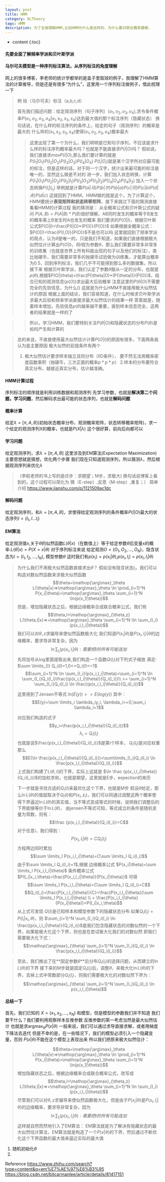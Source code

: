 ```yaml
---
layout: post
title: HMM
category: DLTheory
tags: HMM
description: 为了全面理解HMM,比如HMM为什么是这样的，为什么要对联合概率建模，
---
```


* content
{:toc}
#### 先要全面了解频率学派和贝叶斯学派

#### 马尔可夫模型是一种序列标注算法，从序列标注的角度理解
网上的很多博客，李老师的统计学都举的是盒子里取球的例子，我理解了HMM算法的计算推导，但是还是有很多“为什么”，这里用一个序列标注做例子，借此梳理一下
> 例
> 给（马尔可夫）标注（a,b,c,d）
>
> 首先我们描述问题：给定观测序列（句子序列）$(o_1,o_2,o_3,o_4)$,求令条件概率$P(o_1,o_2,o_3,o_4|s_1,s_2,s_3,s_4)$达到最大值的那个标注序列（隐藏状态）
> 换句话说，在什么样的标注序列的条件上，给定的句子（观测序列）的概率是最大的
> 什么样的$(s_1,s_2,s_3,s_4)$使得$(o_1,o_2,o_3,o_4)$概率最大
>> 这里出现了第一个为什么，我们明明是已知句子序列，不应该是求什么样的标注序列概率最大吗？也就是不能直接求$P(I|O)$吗？
>> 假如说，我们直接求$max P(I|O)$,那么我们要计算的就是$P(I_1|O_1)P(I_2|O_2)P(I_3|O_3)P(I_4|O_4)$ $P(I_i|O_i)$就是某个汉字所对应最可能的标注，但是这样的话，对于同一个汉字，统计出来最可能的标注是唯一的，显然这么做是不对的
>> 进一步，我们加入状态转换，计算 $P(I_1|O_1)P(I_2|O_2)P(I_2|I_1)P(I_3|O_3)P(I_3|I_2)P(I_4|O_4)P(I_4|I_3)$ 加入一个状态转换$P(I_i|I_{i_1})$
>> 举例就是计算$P(a|马)P(b|尔)P(b|a)P(c|可)P(c|b)P(d|夫)P(d|c)$ 这就回到了HMM，HMM做的就是这个，为了计算这个，HMM要统计**表现矩阵和状态转移矩阵**，接下来跳过下面的猜测直接看看HMM的计算过程
>> 我的猜测是：
>> 从全概率公式和贝叶斯公式的疑问
>> $P(A,B)=P(A|B)*P(B)$很好理解，AB同时发生的概率等于B发生的概率乘上B发生时A也发生的概率
>> 我们要求的$P(O|I)$，根据贝叶斯公式$P(O|I)=\frac{P(I|O)*(P(I))}{P(O)}$
>> 如果根据全概率公式：$P(O|I)=\frac{P(I,O)}{P(O)}$不是也可以吗
>> 这里就回到了频率学派的观点，认为$\theta$是唯一的，只是我们不知道，如果我们直接根据极大似然估计计算出$P(O|I)$，将$I$视为参数$\theta$，那么我们需要非常多非常多的训练集（也就是世界上所有科能出现的句子以及他们的标注），类比抛硬币，我们需要非常多的抛硬币试验做为训练集，才能算出概率为0.5，回到序列标注，我们几乎不可能得到那么多的数据集，所以接下来
>> 根据贝叶斯学派，我们认定了参数$\theta$服从一定的分布，也就是$p(\theta)$,根据$P(O|\theta)=\frac{P(\theta|O)*(P(\theta))}{P(O)}$，结合已知的观测信息($p(O)$)求出最大后验概率
>> 注意这里的$P(\theta|O)$不需要完全的先验信息，为什么() 这就是为什么HMM不直接用极大似然估计的原因
>> 根据上面的结论，我们容易知道，在什么时候求贝叶斯学派求最大后验和频率学派直接求最大似然估计的结果一样
>> 答案就是，随着样本增加，先验信息$p(\theta)$越来越不重要，直到样本信息完全，这两者的结果就是一样的了

>>所以，学习HMM，我们要特别关注$P(\theta|O)$和隐藏状态的分布$P(\theta)$是如何产生和计算的

>总的来说，不直接使用最大似然估计计算$P(O|I)$的原因有很多，下面两条我认为是主要原因
>极大似然的前提条件有两个
> 1. 极大似然估计要求样本独立且同分布（IID条件）， 要不然无法用概率密度函数乘积（抛硬币，三次正面的概率$p*p*p$）
> 2.样本的分布要符合真实分布，越接近真实分布，估计越准确。
#### HMM计算过程

序列标注的顺序就是利用训练数据和观测序列 先学习参数，也就是**解决第二个问题，学习问题**，然后解码求出最可能的状态序列，也就是**解码问题**
#### 概率计算
给定$\lambda=[\pi,A,B]$(初始状态概率分布，观测概率矩阵，状态转移概率矩阵)，求一个给定的观测序列X的概率，也就是$P(X|\lambda)$
这个很好算，前向后向都可以

#### 学习问题
给定观测序列，求$\lambda=[\pi,A,B]$
这里涉及到EM算法(Expectation Maximization)
主要思想就是猜想，优化两个步骤
我们现在只知道观测序列，所以猜测$\lambda$，然后根据观测序列来优化$\lambda$ 
>（李航老师的书上写的是(E步：求期望；M步，求极大)
>换句话说博客上看到的，这个过程可以简化为 猜（E-step）,反思（M-step）,重复；）
>简单介绍 https://www.jianshu.com/p/1121509ac1dc


#### 解码问题

给定观测序列，和$\lambda=[\pi,A,B]$，求使得给定观测序列的条件概率$P(I|O)$最大的状态序列$I=(I_1,I...I_i)$


#### EM算法
给定观测值x,关于$\theta$的似然函数$L(\theta|x)$（在数值上）等于给定参数$\theta$后变量x的概率:$L(\theta|x)=P(X=x|\theta)$
对于序列标注来说
给定观测$O=(O_1,O_2,...,O_N)$，隐含状态为$I=(I_1,I_2,...,I_N)$, 模型参数$\theta$
这时我们有$p(x_i)=p(x_i|\theta)$,$p(x_i,I_i)=p(x_i,I_i|\theta)$

>为什么我们不用极大似然函数直接求出$\theta$？
>假如没有隐含状态$I_i$，我们可以构造对数似然函数来求极大似然函数
>$$\theta=\mathop{\arg\max}_\theta L(\theta|x)=>\mathop{\arg\max}_\theta \ln \prod_{i=1}^N P(x_i|\theta)=\mathop{\arg\max}_\theta \sum_{i=1}^N \ln(p(x_1|\theta))$$
>但是，增加隐藏状态之后，根据边缘概率合成联合概率公式，我们有
$$\theta,I=\mathop{\arg\max}_{\theta,z} L(\theta,I|x)=>=\mathop{\arg\max}_\theta \sum_{i=1}^N \ln \sum_{I_i}(p(x_i,I_i|\theta))$$
>我们可以对$\theta,z$求偏导来使似然函数极大化
>我们知道$P(x_i|\theta)$是$P(x_i,I_i)|\theta$的边缘概率，要求导非常复杂，因为
>$$\ln \sum_{I_i}(p(x_i,I_i|\theta):需要把I的所有可能连加$$
>先将加号从log里面提取出来,我们构造一个函数$Q(I_i)$对下列式子缩放
>满足: $\sum \limits_{I} Q_i(I)=1,0<=Q_i(I)<=1$
>$$\sum_{i=1}^N \ln \sum_{I_i}(p(x_i,I_i|\theta)=\sum_{i=1}^N \ln \sum_{I_i}Q_i(I_i)\frac{(p(x_i,I_i|\theta)}{Q_i(I_i)}\\ >= 
\sum_{i=1}^N  \sum_{I_i}Q_i(I_i) \ln \frac{(p(x_i,I_i|\theta)}{Q_i(I_i)}$$
>
>这里用到了Jensen不等式 $ln(E(y))>=E(log(y))$
>其中：$$E(y)=\sum \limits_i \lambda_iy_i, \lambda_i>=0,\sum_i \lambda_i=1$$
>
>对应我们构造的式子
>$$y_i=\frac{p(x_i,I_i|\theta)}{Q_i(I_i)}$$
>$$\lambda_i=Q_i(I_i)$$
>也就是说$\frac{p(x_i,I_i|\theta)}{Q_i(I_i)}$是第i个样本， $Q_i(I_i)$是对应权重 那么
>$$E(\ln \frac{p(x_i,I_i|\theta)}{Q_i(I_i)})=\sum\limits_{I_i}Q_i(I_i) \ln \frac{p(x_i,I_i|\theta)}{Q_i(I_i)}$$
>上式我们构建了$L(\theta,I)$的下界，实际上这就是 $\ln \frac {p(x_i,I_i|\theta)}{Q_i(I_i)}$的加权求和，也就是期望，这里就是E步，expection的来历

>下一步就是寻找合适的$Q_i(I)$来最优化这个下界，也就是M步
>假设$\theta$给定，那么$\ln L(\theta)$的值就取决于$Q_i(I)$和$P(x_i,z_i)$，我们可以同通过调整这两个概率使得下界逼近$\ln L(\theta)$的真实值，当不等式变成等式的时候，说明我们调整后的下界能够等价于$\ln L(\theta)$，
>由jensen不等式可知，等式成立的条件是随机变量为常数，则有：
>$$\frac {p(x_i,I_i|\theta)}{Q_i(I_i)}=C$$
>对于任意$i$，我们得到：
>$$P(x_i,I_i|\theta)=CQ_i(I_i)$$
>方程两边同时累加
>$$\sum \limits_I P(x_i,I_i|\theta)=C\sum \limits_I  Q_i(I_i)$$
>由于$\sum \limits_I Q_i(I_i)=1$,根据
>边缘概率公式 $P(x_i|\theta)=\sum \limits_I P(x_i,I_i|\theta)$
>条件概率公式 $P(I_i|x_i,\theta)=\frac{P(x_i,I_i|\theta)}{P(x_i|\theta)}$
>可得
>$$\sum \limits_I P(x_i,I_i|\theta)=C\sum \limits_I  Q_i(I_i)=C$$
>$$Q_i(I_i)=\frac{P(x_i,I_i|\theta)}{C}=\frac{P(x_i,I_i|\theta}{\sum \limits_I P(x_i,I_i|\theta} \\ = \frac{P(x_i,I_i|\theta}{P(x_i|\theta)}=P(I_i|x_i,\theta)$$
>从上式可发现 $Q(I)$是已知样本和模型参数下的隐藏状态分布
>如果$Q_i(I_i)=P(I_i|x_i,\theta)$，则 $\sum_{i=1}^N  \sum_{I_i}Q_i(I_i) \ln \frac{(p(x_i,I_i|\theta)}{Q_i(I_i)}$是我们包含隐藏状态的对数似然的一个下界，如果能极大化这个下界，则也是在尝试极大化我们的对数似然
>即我们需要极大化下式：
>$$\mathop{\arg\max}_{\theta}
\sum_{i=1}^N  \sum_{I_i}Q_i(I_i) \ln \frac{p(x_i,I_i|\theta)}{Q_i(I_i)}$$

>至此，我们推出了在**固定参数$\theta$**后分布$Q_I(i_i)$的选择问题，从而建立的$\ln L(\theta)$的下界
>接下来的M步就是固定$Q_i(I_i)$后，调整$\theta$，来极大化$\ln L(\theta)$的下界，去掉上式中常数部分$Q_i(I_i)$，则我们需要极大化的对数似然下界为：
>$$\mathop{\arg\max}_{\theta}
\sum_{i=1}^N  \sum_{I_i}Q_i(I_i) \ln p(x_i,I_i|\theta)$$

#### 总结一下
首先，我们已知的 $X=(x_1,x_2,...,x_N)$ 和模型，但是模型的参数我们并不知道
我们要干什么？我们要利用观察样本反推参数
反推参数的第一考虑当然是最大似然估计 也就是求$\mathop{\arg\max}_{\theta} P(x|\theta)$
一般来说，我们可以通过求导直接求解，或者用梯度下降法去迭代
但是不幸的是，在一些情况下，我们的模型必须引入一个隐藏变量，否则 $P(x|\theta)$不能在这个模型上表现出来
所以我们把原来极大似然估计：
>$$\theta=\mathop{\arg\max}_\theta L(\theta|x)=>\mathop{\arg\max}_\theta \ln \prod_{i=1}^N P(x_i|\theta)=\mathop{\arg\max}_\theta \sum_{i=1}^N \ln(p(x_1|\theta))$$
>增加隐藏状态之后，根据边缘概率合成联合概率公式，改写成
$$\theta,I=\mathop{\arg\max}_{\theta,z} L(\theta,I|x)=>=\mathop{\arg\max}_\theta \sum_{i=1}^N \ln \sum_{I_i}(p(x_i,I_i|\theta))$$
>尽管我们可以对$\theta,z$求偏导来使似然函数极大化，但是由于$P(x_i|\theta)$是$P(x_i,I_i|\theta)$的边缘概率，要求导非常复杂，因为
>$$\ln \sum_{I_i}(p(x_i,I_i|\theta):需要把I的所有可能连加$$
>这样就自然而然地引入了EM算法：
>EM算法就是为了解决有隐藏状态的最大似然估计算法，EM算法就是构造了一个$P(x|\theta)$的下界，然后通过不断优化这个下界函数的最大值来逼近实际的最大值
1. 随机初始化$\theta$
2. 

































Reference
https://www.zhihu.com/search?type=content&q=em%E7%AE%97%E6%B3%95
https://blog.csdn.net/bitcarmanlee/article/details/81417151